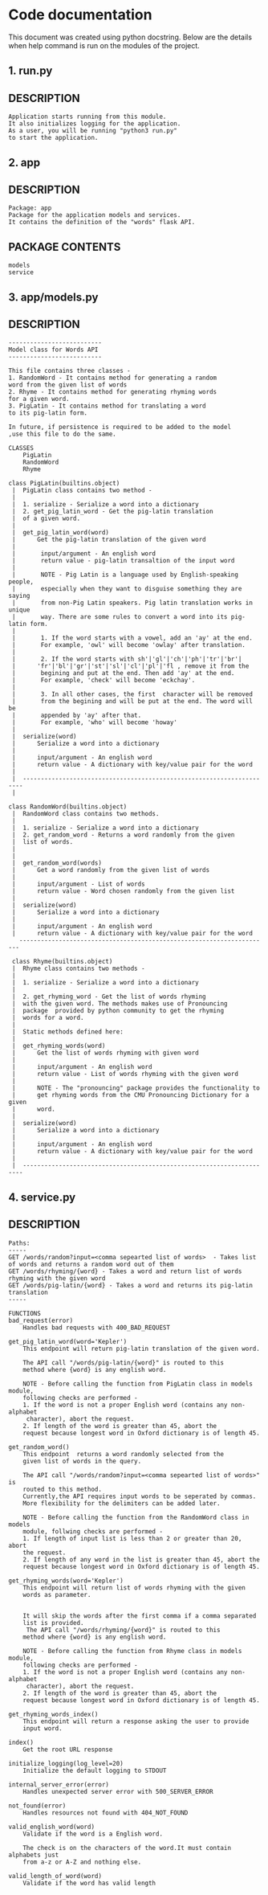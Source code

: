 #  Code documentation 
  This document was created using python docstring. Below are the details when help command is 
  run on the modules of the project. 
  
  
## 1. run.py
   ## DESCRIPTION
    Application starts running from this module.
    It also initializes logging for the application.  
    As a user, you will be running "python3 run.py"
    to start the application.
    
## 2. app

   ## DESCRIPTION
    Package: app
    Package for the application models and services.
    It contains the definition of the "words" flask API.

   ## PACKAGE CONTENTS
    models
    service

    
## 3. app/models.py
   ## DESCRIPTION
    
    --------------------------
    Model class for Words API
    --------------------------
    
    This file contains three classes - 
    1. RandomWord - It contains method for generating a random
    word from the given list of words
    2. Rhyme - It contains method for generating rhyming words
    for a given word.
    3. PigLatin - It contains method for translating a word
    to its pig-latin form.
    
    In future, if persistence is required to be added to the model
    ,use this file to do the same.

    CLASSES
        PigLatin
        RandomWord
        Rhyme
    
    class PigLatin(builtins.object)
     |  PigLatin class contains two method - 
     |  
     |  1. serialize - Serialize a word into a dictionary
     |  2. get_pig_latin_word - Get the pig-latin translation 
     |  of a given word.
     |  
     |  get_pig_latin_word(word)
     |      Get the pig-latin translation of the given word
     |      
     |       input/argument - An english word
     |       return value - pig-latin transaltion of the input word
     |      
     |       NOTE - Pig Latin is a language used by English-speaking people, 
     |       especially when they want to disguise something they are saying 
     |       from non-Pig Latin speakers. Pig latin translation works in unique 
     |       way. There are some rules to convert a word into its pig-latin form.
     |      
     |       1. If the word starts with a vowel, add an 'ay' at the end.
     |       For example, 'owl' will become 'owlay' after translation.
     |      
     |       2. If the word starts with sh'|'gl'|'ch'|'ph'|'tr'|'br'| 
     |      'fr'|'bl'|'gr'|'st'|'sl'|'cl'|'pl'|'fl , remove it from the 
     |       begining and put at the end. Then add 'ay' at the end.
     |       For example, 'check' will become 'eckchay'.
     |       
     |       3. In all other cases, the first  character will be removed 
     |       from the begining and will be put at the end. The word will be
     |       appended by 'ay' after that.
     |       For example, 'who' will become 'howay'
     |  
     |  serialize(word)
     |      Serialize a word into a dictionary
     |      
     |      input/argument - An english word
     |      return value - A dictionary with key/value pair for the word
     |  
     |  ----------------------------------------------------------------------
     | 
    
    class RandomWord(builtins.object)
     |  RandomWord class contains two methods.
     |  
     |  1. serialize - Serialize a word into a dictionary
     |  2. get_random_word - Returns a word randomly from the given 
     |  list of words.
     |  
     |  
     |  get_random_word(words)
     |      Get a word randomly from the given list of words
     |      
     |      input/argument - List of words
     |      return value - Word chosen randomly from the given list
     |  
     |  serialize(word)
     |      Serialize a word into a dictionary
     |      
     |      input/argument - An english word
     |      return value - A dictionary with key/value pair for the word
       ----------------------------------------------------------------------
     
     class Rhyme(builtins.object)
     |  Rhyme class contains two methods -
     |  
     |  1. serialize - Serialize a word into a dictionary
     |  
     |  2. get_rhyming_word - Get the list of words rhyming
     |  with the given word. The methods makes use of Pronouncing 
     |  package  provided by python community to get the rhyming 
     |  words for a word.
     |  
     |  Static methods defined here:
     |  
     |  get_rhyming_words(word)
     |      Get the list of words rhyming with given word
     |      
     |      input/argument - An english word
     |      return value - List of words rhyming with the given word
     |      
     |      NOTE - The "pronouncing" package provides the functionality to
     |      get rhyming words from the CMU Pronouncing Dictionary for a given
     |      word.
     |  
     |  serialize(word)
     |      Serialize a word into a dictionary
     |      
     |      input/argument - An english word
     |      return value - A dictionary with key/value pair for the word
     |  
     |  ----------------------------------------------------------------------
    
    
    
   ## 4. service.py
    
   ## DESCRIPTION
    Paths:
    -----
    GET /words/random?input=<comma sepearted list of words>  - Takes list of words and returns a random word out of them
    GET /words/rhyming/{word} - Takes a word and return list of words rhyming with the given word
    GET /words/pig-latin/{word} - Takes a word and returns its pig-latin translation
    -----

    FUNCTIONS
    bad_request(error)
        Handles bad requests with 400_BAD_REQUEST
    
    get_pig_latin_word(word='Kepler')
        This endpoint will return pig-latin translation of the given word.
        
        The API call "/words/pig-latin/{word}" is routed to this
        method where {word} is any english word.
        
        NOTE - Before calling the function from PigLatin class in models module,
        following checks are performed -
        1. If the word is not a proper English word (contains any non-alphabet
         character), abort the request.
        2. If length of the word is greater than 45, abort the
        request because longest word in Oxford dictionary is of length 45.
    
    get_random_word()
        This endpoint  returns a word randomly selected from the
        given list of words in the query.
        
        The API call "/words/random?input=<comma sepearted list of words>" is 
        routed to this method.
        Currently,the API requires input words to be seperated by commas.
        More flexibility for the delimiters can be added later.
        
        NOTE - Before calling the function from the RandomWord class in models 
        module, follwing checks are performed - 
        1. If length of input list is less than 2 or greater than 20, abort 
        the request.
        2. If length of any word in the list is greater than 45, abort the 
        request because longest word in Oxford dictionary is of length 45.
    
    get_rhyming_words(word='Kepler')
        This endpoint will return list of words rhyming with the given
        words as parameter.
        
        
        It will skip the words after the first comma if a comma separated
        list is provided.
         The API call "/words/rhyming/{word}" is routed to this
        method where {word} is any english word.
        
        NOTE - Before calling the function from Rhyme class in models module, 
        following checks are performed -
        1. If the word is not a proper English word (contains any non-alphabet
         character), abort the request.
        2. If length of the word is greater than 45, abort the
        request because longest word in Oxford dictionary is of length 45.
    
    get_rhyming_words_index()
        This endpoint will return a response asking the user to provide
        input word.
    
    index()
        Get the root URL response
    
    initialize_logging(log_level=20)
        Initialize the default logging to STDOUT
    
    internal_server_error(error)
        Handles unexpected server error with 500_SERVER_ERROR
    
    not_found(error)
        Handles resources not found with 404_NOT_FOUND
    
    valid_english_word(word)
        Validate if the word is a English word.
        
        The check is on the characters of the word.It must contain alphabets just 
        from a-z or A-Z and nothing else.
    
    valid_length_of_word(word)
        Validate if the word has valid length
        

       
